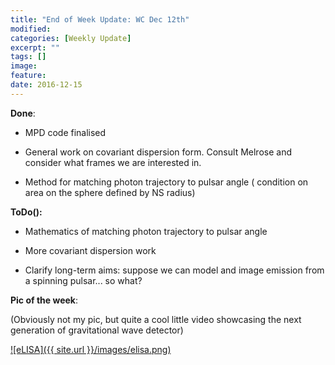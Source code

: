 ```yaml
---
title: "End of Week Update: WC Dec 12th"
modified:
categories: [Weekly Update]
excerpt: ""
tags: []
image:
feature:
date: 2016-12-15
---
```


**Done**:

* MPD code finalised

* General work on covariant dispersion form. Consult Melrose and consider what frames we are interested in.

* Method for matching photon trajectory to pulsar angle ( condition on area on the sphere defined by NS radius)


**ToDo():**

* Mathematics of matching photon trajectory to pulsar angle

* More covariant dispersion work

* Clarify long-term aims: suppose we can model and image emission from a spinning pulsar... so what?


**Pic of the week**:

(Obviously not my pic, but quite a cool little video showcasing the next generation of gravitational wave detector)

[![eLISA]({{ site.url }}/images/elisa.png)](https://www.youtube.com/watch?v=8tZOX7bBkvE)
